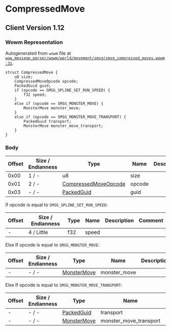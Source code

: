 # CompressedMove

## Client Version 1.12

### Wowm Representation

Autogenerated from `wowm` file at [`wow_message_parser/wowm/world/movement/smsg/smsg_compressed_moves.wowm:31`](https://github.com/gtker/wow_messages/tree/main/wow_message_parser/wowm/world/movement/smsg/smsg_compressed_moves.wowm#L31).
```rust,ignore
struct CompressedMove {
    u8 size;
    CompressedMoveOpcode opcode;
    PackedGuid guid;
    if (opcode == SMSG_SPLINE_SET_RUN_SPEED) {
        f32 speed;
    }
    else if (opcode == SMSG_MONSTER_MOVE) {
        MonsterMove monster_move;
    }
    else if (opcode == SMSG_MONSTER_MOVE_TRANSPORT) {
        PackedGuid transport;
        MonsterMove monster_move_transport;
    }
}
```
### Body

| Offset | Size / Endianness | Type | Name | Description | Comment |
| ------ | ----------------- | ---- | ---- | ----------- | ------- |
| 0x00 | 1 / - | u8 | size |  |  |
| 0x01 | 2 / - | [CompressedMoveOpcode](compressedmoveopcode.md) | opcode |  |  |
| 0x03 | - / - | [PackedGuid](../spec/packed-guid.md) | guid |  |  |

If opcode is equal to `SMSG_SPLINE_SET_RUN_SPEED`:

| Offset | Size / Endianness | Type | Name | Description | Comment |
| ------ | ----------------- | ---- | ---- | ----------- | ------- |
| - | 4 / Little | f32 | speed |  |  |

Else If opcode is equal to `SMSG_MONSTER_MOVE`:

| Offset | Size / Endianness | Type | Name | Description | Comment |
| ------ | ----------------- | ---- | ---- | ----------- | ------- |
| - | - / - | [MonsterMove](monstermove.md) | monster_move |  |  |

Else If opcode is equal to `SMSG_MONSTER_MOVE_TRANSPORT`:

| Offset | Size / Endianness | Type | Name | Description | Comment |
| ------ | ----------------- | ---- | ---- | ----------- | ------- |
| - | - / - | [PackedGuid](../spec/packed-guid.md) | transport |  |  |
| - | - / - | [MonsterMove](monstermove.md) | monster_move_transport |  |  |


